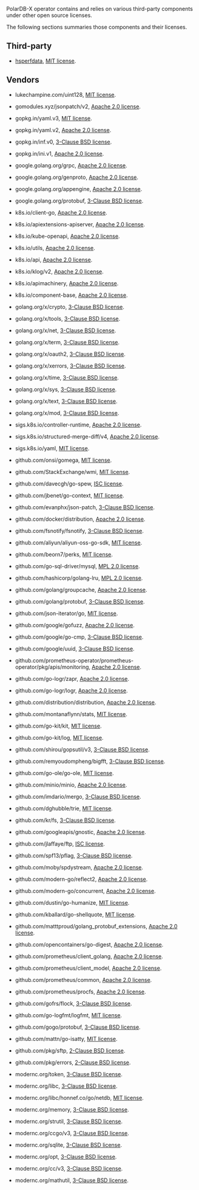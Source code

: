 PolarDB-X operator contains and relies on various third-party components under other open source licenses.

The following sections summaries those components and their licenses.

## Third-party

+ [hsperfdata](https://github.com/xin053/hsperfdata), [MIT license](./third-party/hsperfdata/LICENSE).

## Vendors

+ lukechampine.com/uint128, [MIT license](./LICENSES/vendor/lukechampine.com/uint128/LICENSE).

+ gomodules.xyz/jsonpatch/v2, [Apache 2.0 license](./LICENSES/vendor/gomodules.xyz/jsonpatch/v2/LICENSE).

+ gopkg.in/yaml.v3, [MIT license](./LICENSES/vendor/gopkg.in/yaml.v3/LICENSE).

+ gopkg.in/yaml.v2, [Apache 2.0 license](./LICENSES/vendor/gopkg.in/yaml.v2/LICENSE).

+ gopkg.in/inf.v0, [3-Clause BSD license](./LICENSES/vendor/gopkg.in/inf.v0/LICENSE).

+ gopkg.in/ini.v1, [Apache 2.0 license](./LICENSES/vendor/gopkg.in/ini.v1/LICENSE).

+ google.golang.org/grpc, [Apache 2.0 license](./LICENSES/vendor/google.golang.org/grpc/LICENSE).

+ google.golang.org/genproto, [Apache 2.0 license](./LICENSES/vendor/google.golang.org/genproto/LICENSE).

+ google.golang.org/appengine, [Apache 2.0 license](./LICENSES/vendor/google.golang.org/appengine/LICENSE).

+ google.golang.org/protobuf, [3-Clause BSD license](./LICENSES/vendor/google.golang.org/protobuf/LICENSE).

+ k8s.io/client-go, [Apache 2.0 license](./LICENSES/vendor/k8s.io/client-go/LICENSE).

+ k8s.io/apiextensions-apiserver, [Apache 2.0 license](./LICENSES/vendor/k8s.io/apiextensions-apiserver/LICENSE).

+ k8s.io/kube-openapi, [Apache 2.0 license](./LICENSES/vendor/k8s.io/kube-openapi/LICENSE).

+ k8s.io/utils, [Apache 2.0 license](./LICENSES/vendor/k8s.io/utils/LICENSE).

+ k8s.io/api, [Apache 2.0 license](./LICENSES/vendor/k8s.io/api/LICENSE).

+ k8s.io/klog/v2, [Apache 2.0 license](./LICENSES/vendor/k8s.io/klog/v2/LICENSE).

+ k8s.io/apimachinery, [Apache 2.0 license](./LICENSES/vendor/k8s.io/apimachinery/LICENSE).

+ k8s.io/component-base, [Apache 2.0 license](./LICENSES/vendor/k8s.io/component-base/LICENSE).

+ golang.org/x/crypto, [3-Clause BSD license](./LICENSES/vendor/golang.org/x/crypto/LICENSE).

+ golang.org/x/tools, [3-Clause BSD license](./LICENSES/vendor/golang.org/x/tools/LICENSE).

+ golang.org/x/net, [3-Clause BSD license](./LICENSES/vendor/golang.org/x/net/LICENSE).

+ golang.org/x/term, [3-Clause BSD license](./LICENSES/vendor/golang.org/x/term/LICENSE).

+ golang.org/x/oauth2, [3-Clause BSD license](./LICENSES/vendor/golang.org/x/oauth2/LICENSE).

+ golang.org/x/xerrors, [3-Clause BSD license](./LICENSES/vendor/golang.org/x/xerrors/LICENSE).

+ golang.org/x/time, [3-Clause BSD license](./LICENSES/vendor/golang.org/x/time/LICENSE).

+ golang.org/x/sys, [3-Clause BSD license](./LICENSES/vendor/golang.org/x/sys/LICENSE).

+ golang.org/x/text, [3-Clause BSD license](./LICENSES/vendor/golang.org/x/text/LICENSE).

+ golang.org/x/mod, [3-Clause BSD license](./LICENSES/vendor/golang.org/x/mod/LICENSE).

+ sigs.k8s.io/controller-runtime, [Apache 2.0 license](./LICENSES/vendor/sigs.k8s.io/controller-runtime/LICENSE).

+ sigs.k8s.io/structured-merge-diff/v4, [Apache 2.0 license](./LICENSES/vendor/sigs.k8s.io/structured-merge-diff/v4/LICENSE).

+ sigs.k8s.io/yaml, [MIT license](./LICENSES/vendor/sigs.k8s.io/yaml/LICENSE).

+ github.com/onsi/gomega, [MIT license](./LICENSES/vendor/github.com/onsi/gomega/LICENSE).

+ github.com/StackExchange/wmi, [MIT license](./LICENSES/vendor/github.com/StackExchange/wmi/LICENSE).

+ github.com/davecgh/go-spew, [ISC license](./LICENSES/vendor/github.com/davecgh/go-spew/LICENSE).

+ github.com/jbenet/go-context, [MIT license](./LICENSES/vendor/github.com/jbenet/go-context/LICENSE).

+ github.com/evanphx/json-patch, [3-Clause BSD license](./LICENSES/vendor/github.com/evanphx/json-patch/LICENSE).

+ github.com/docker/distribution, [Apache 2.0 license](./LICENSES/vendor/github.com/docker/distribution/LICENSE).

+ github.com/fsnotify/fsnotify, [3-Clause BSD license](./LICENSES/vendor/github.com/fsnotify/fsnotify/LICENSE).

+ github.com/aliyun/aliyun-oss-go-sdk, [MIT license](./LICENSES/vendor/github.com/aliyun/aliyun-oss-go-sdk/LICENSE).

+ github.com/beorn7/perks, [MIT license](./LICENSES/vendor/github.com/beorn7/perks/LICENSE).

+ github.com/go-sql-driver/mysql, [MPL 2.0 license](./LICENSES/vendor/github.com/go-sql-driver/mysql/LICENSE).

+ github.com/hashicorp/golang-lru, [MPL 2.0 license](./LICENSES/vendor/github.com/hashicorp/golang-lru/LICENSE).

+ github.com/golang/groupcache, [Apache 2.0 license](./LICENSES/vendor/github.com/golang/groupcache/LICENSE).

+ github.com/golang/protobuf, [3-Clause BSD license](./LICENSES/vendor/github.com/golang/protobuf/LICENSE).

+ github.com/json-iterator/go, [MIT license](./LICENSES/vendor/github.com/json-iterator/go/LICENSE).

+ github.com/google/gofuzz, [Apache 2.0 license](./LICENSES/vendor/github.com/google/gofuzz/LICENSE).

+ github.com/google/go-cmp, [3-Clause BSD license](./LICENSES/vendor/github.com/google/go-cmp/LICENSE).

+ github.com/google/uuid, [3-Clause BSD license](./LICENSES/vendor/github.com/google/uuid/LICENSE).

+ github.com/prometheus-operator/prometheus-operator/pkg/apis/monitoring, [Apache 2.0 license](./LICENSES/vendor/github.com/prometheus-operator/prometheus-operator/pkg/apis/monitoring/LICENSE).

+ github.com/go-logr/zapr, [Apache 2.0 license](./LICENSES/vendor/github.com/go-logr/zapr/LICENSE).

+ github.com/go-logr/logr, [Apache 2.0 license](./LICENSES/vendor/github.com/go-logr/logr/LICENSE).

+ github.com/distribution/distribution, [Apache 2.0 license](./LICENSES/vendor/github.com/distribution/distribution/LICENSE).

+ github.com/montanaflynn/stats, [MIT license](./LICENSES/vendor/github.com/montanaflynn/stats/LICENSE).

+ github.com/go-kit/kit, [MIT license](./LICENSES/vendor/github.com/go-kit/kit/LICENSE).

+ github.com/go-kit/log, [MIT license](./LICENSES/vendor/github.com/go-kit/log/LICENSE).

+ github.com/shirou/gopsutil/v3, [3-Clause BSD license](./LICENSES/vendor/github.com/shirou/gopsutil/v3/LICENSE).

+ github.com/remyoudompheng/bigfft, [3-Clause BSD license](./LICENSES/vendor/github.com/remyoudompheng/bigfft/LICENSE).

+ github.com/go-ole/go-ole, [MIT license](./LICENSES/vendor/github.com/go-ole/go-ole/LICENSE).

+ github.com/minio/minio, [Apache 2.0 license](./LICENSES/vendor/github.com/minio/minio/LICENSE).

+ github.com/imdario/mergo, [3-Clause BSD license](./LICENSES/vendor/github.com/imdario/mergo/LICENSE).

+ github.com/dghubble/trie, [MIT license](./LICENSES/vendor/github.com/dghubble/trie/LICENSE).

+ github.com/kr/fs, [3-Clause BSD license](./LICENSES/vendor/github.com/kr/fs/LICENSE).

+ github.com/googleapis/gnostic, [Apache 2.0 license](./LICENSES/vendor/github.com/googleapis/gnostic/LICENSE).

+ github.com/jlaffaye/ftp, [ISC license](./LICENSES/vendor/github.com/jlaffaye/ftp/LICENSE).

+ github.com/spf13/pflag, [3-Clause BSD license](./LICENSES/vendor/github.com/spf13/pflag/LICENSE).

+ github.com/moby/spdystream, [Apache 2.0 license](./LICENSES/vendor/github.com/moby/spdystream/LICENSE).

+ github.com/modern-go/reflect2, [Apache 2.0 license](./LICENSES/vendor/github.com/modern-go/reflect2/LICENSE).

+ github.com/modern-go/concurrent, [Apache 2.0 license](./LICENSES/vendor/github.com/modern-go/concurrent/LICENSE).

+ github.com/dustin/go-humanize, [MIT license](./LICENSES/vendor/github.com/dustin/go-humanize/LICENSE).

+ github.com/kballard/go-shellquote, [MIT license](./LICENSES/vendor/github.com/kballard/go-shellquote/LICENSE).

+ github.com/matttproud/golang_protobuf_extensions, [Apache 2.0 license](./LICENSES/vendor/github.com/matttproud/golang_protobuf_extensions/LICENSE).

+ github.com/opencontainers/go-digest, [Apache 2.0 license](./LICENSES/vendor/github.com/opencontainers/go-digest/LICENSE).

+ github.com/prometheus/client_golang, [Apache 2.0 license](./LICENSES/vendor/github.com/prometheus/client_golang/LICENSE).

+ github.com/prometheus/client_model, [Apache 2.0 license](./LICENSES/vendor/github.com/prometheus/client_model/LICENSE).

+ github.com/prometheus/common, [Apache 2.0 license](./LICENSES/vendor/github.com/prometheus/common/LICENSE).

+ github.com/prometheus/procfs, [Apache 2.0 license](./LICENSES/vendor/github.com/prometheus/procfs/LICENSE).

+ github.com/gofrs/flock, [3-Clause BSD license](./LICENSES/vendor/github.com/gofrs/flock/LICENSE).

+ github.com/go-logfmt/logfmt, [MIT license](./LICENSES/vendor/github.com/go-logfmt/logfmt/LICENSE).

+ github.com/gogo/protobuf, [3-Clause BSD license](./LICENSES/vendor/github.com/gogo/protobuf/LICENSE).

+ github.com/mattn/go-isatty, [MIT license](./LICENSES/vendor/github.com/mattn/go-isatty/LICENSE).

+ github.com/pkg/sftp, [2-Clause BSD license](./LICENSES/vendor/github.com/pkg/sftp/LICENSE).

+ github.com/pkg/errors, [2-Clause BSD license](./LICENSES/vendor/github.com/pkg/errors/LICENSE).

+ modernc.org/token, [3-Clause BSD license](./LICENSES/vendor/modernc.org/token/LICENSE).

+ modernc.org/libc, [3-Clause BSD license](./LICENSES/vendor/modernc.org/libc/LICENSE).

+ modernc.org/libc/honnef.co/go/netdb, [MIT license](./LICENSES/vendor/modernc.org/libc/honnef.co/go/netdb/LICENSE).

+ modernc.org/memory, [3-Clause BSD license](./LICENSES/vendor/modernc.org/memory/LICENSE).

+ modernc.org/strutil, [3-Clause BSD license](./LICENSES/vendor/modernc.org/strutil/LICENSE).

+ modernc.org/ccgo/v3, [3-Clause BSD license](./LICENSES/vendor/modernc.org/ccgo/v3/LICENSE).

+ modernc.org/sqlite, [3-Clause BSD license](./LICENSES/vendor/modernc.org/sqlite/LICENSE).

+ modernc.org/opt, [3-Clause BSD license](./LICENSES/vendor/modernc.org/opt/LICENSE).

+ modernc.org/cc/v3, [3-Clause BSD license](./LICENSES/vendor/modernc.org/cc/v3/LICENSE).

+ modernc.org/mathutil, [3-Clause BSD license](./LICENSES/vendor/modernc.org/mathutil/LICENSE).
